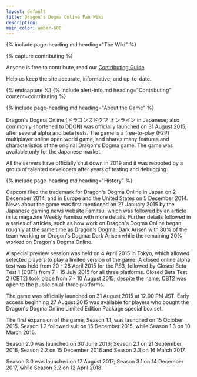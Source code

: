 ```yaml
---
layout: default
title: Dragon's Dogma Online Fan Wiki
description:
main_color: amber-600
---
```


<div class="margin-center">
  {% include page-heading.md heading="The Wiki" %}

  {% capture contributing %}
    <p>Anyone is free to contribute, read our <a class="underline" href="./contributing/">Contributing Guide</a></p>
    <p>Help us keep the site accurate, informative, and up-to-date.</p>
  {% endcapture %}
  {% include alert-info.md heading="Contributing" content=contributing %}

  {% include page-heading.md heading="About the Game" %}
  
  <p class="py-3">
    Dragon's Dogma Online (ドラゴンズドグマ オンライン in Japanese; also commonly shortened to DDON) was officially launched on 31 August 2015, after several alpha and beta tests. The game is a free-to-play (F2P) multiplayer online open world game, and shares many features and characteristics of the original Dragon's Dogma game. The game was available only for the Japanese market.
  </p>
  <p class="py-3">
    All the servers have officially shut down in 2019 and it was rebooted by a group of talented developers after years of testing and debugging.
  </p>

  {% include page-heading.md heading="History" %}
  <p class="py-3">
    Capcom filed the trademark for Dragon's Dogma Online in Japan on 2 December 2014, and in Europe and the United States on 5 December 2014. News about the game was first mentioned on 27 January 2015 by the Japanese gaming news website Famitsu, which was followed by an article in its magazine Weekly Famitsu with more details. Further details followed in a series of articles, such as how work on Dragon's Dogma Online began roughly at the same time as Dragon's Dogma: Dark Arisen with 80% of the team working on Dragon's Dogma: Dark Arisen while the remaining 20% worked on Dragon's Dogma Online.
  </p>
  <p class="py-3">
    A special preview session was held on 4 April 2015 in Tokyo, which allowed selected players to play a limited version of the game. A closed online alpha test was held from 20 - 28 April 2015 for the PS3, followed by Closed Beta Test 1 (CBT1) from 7 - 15 July 2015 for all three platforms. Closed Beta Test 2 (CBT2) took place from 7 - 10 August 2015; despite the name, CBT2 was open to the public on all three platforms.
  </p>
  <p>
    The game was officially launched on 31 August 2015 at 12.00 PM JST. Early access beginning 27 August 2015 was available for players who bought the Dragon's Dogma Online Limited Edition Package special box set.
  </p>
  <p>
    The first expansion of the game, Season 1.1, was launched on 15 October 2015. Season 1.2 followed suit on 15 December 2015, while Season 1.3 on 10 March 2016.
  </p>
  <p class="py-3">
    Season 2.0 was launched on 30 June 2016; Season 2.1 on 21 September 2016, Season 2.2 on 15 December 2016 and Season 2.3 on 16 March 2017.
  </p>
  <p class="py-3">
    Season 3.0 was launched on 17 August 2017; Season 3.1 on 14 December 2017, while Season 3.2 on 12 April 2018.
  </p>
</div>